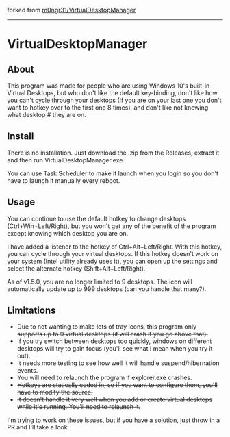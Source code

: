 forked from [m0ngr31/VirtualDesktopManager](https://github.com/m0ngr31/VirtualDesktopManager "")


------------------------------------------------------------

VirtualDesktopManager
======
About
------------------------
This program was made for people who are using Windows 10's built-in Virtual Desktops, but who don't like the default key-binding, don't like how you can't cycle through your desktops (If you are on your last one you don't want to hotkey over to the first one 8 times), and don't like not knowing what desktop # they are on.

Install
------------------------
There is no installation. Just download the .zip from the Releases, extract it and then run VirtualDesktopManager.exe.

You can use Task Scheduler to make it launch when you login so you don't have to launch it manually every reboot.

Usage
------------------------

You can continue to use the default hotkey to change desktops (Ctrl+Win+Left/Right), but you won't get any of the benefit of the program except knowing which desktop you are on. 

I have added a listener to the hotkey of Ctrl+Alt+Left/Right. With this hotkey, you can cycle through your virtual desktops. If this hotkey doesn't work on your system (Intel utility already uses it), you can open up the settings and select the alternate hotkey (Shift+Alt+Left/Right).

As of v1.5.0, you are no longer limited to 9 desktops. The icon will automatically update up to 999 desktops (can you handle that many?).


Limitations
------------------------
 * <s>Due to not wanting to make lots of tray icons, this program only supports up to 9 virtual desktops (it will crash if you go above that).</s>
 * If you try switch between desktops too quickly, windows on different desktops will try to gain focus (you'll see what I mean when you try it out).
 * It needs more testing to see how well it will handle suspend/hibernation events.
 * You will need to relaunch the program if explorer.exe crashes.
 * <s>Hotkeys are statically coded in, so if you want to configure them, you'll have to modify the source.</s>
 * <s>It doesn't handle it very well when you add or create virtual desktops while it's running. You'll need to relaunch it.</s>

I'm trying to work on these issues, but if you have a solution, just throw in a PR and I'll take a look.
